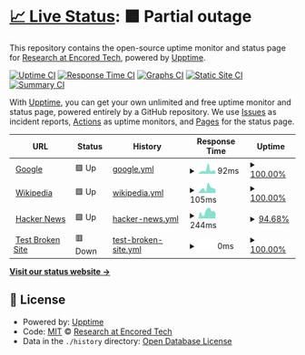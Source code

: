 # [📈 Live Status](https://EncoredTechR.github.io/upptime): <!--live status--> **🟧 Partial outage**

This repository contains the open-source uptime monitor and status page for [Research at Encored Tech](http://www.encoredtech.com/), powered by [Upptime](https://github.com/upptime/upptime).

[![Uptime CI](https://github.com/EncoredTechR/upptime/workflows/Uptime%20CI/badge.svg)](https://github.com/EncoredTechR/upptime/actions?query=workflow%3A%22Uptime+CI%22)
[![Response Time CI](https://github.com/EncoredTechR/upptime/workflows/Response%20Time%20CI/badge.svg)](https://github.com/EncoredTechR/upptime/actions?query=workflow%3A%22Response+Time+CI%22)
[![Graphs CI](https://github.com/EncoredTechR/upptime/workflows/Graphs%20CI/badge.svg)](https://github.com/EncoredTechR/upptime/actions?query=workflow%3A%22Graphs+CI%22)
[![Static Site CI](https://github.com/EncoredTechR/upptime/workflows/Static%20Site%20CI/badge.svg)](https://github.com/EncoredTechR/upptime/actions?query=workflow%3A%22Static+Site+CI%22)
[![Summary CI](https://github.com/EncoredTechR/upptime/workflows/Summary%20CI/badge.svg)](https://github.com/EncoredTechR/upptime/actions?query=workflow%3A%22Summary+CI%22)

With [Upptime](https://upptime.js.org), you can get your own unlimited and free uptime monitor and status page, powered entirely by a GitHub repository. We use [Issues](https://github.com/EncoredTechR/upptime/issues) as incident reports, [Actions](https://github.com/EncoredTechR/upptime/actions) as uptime monitors, and [Pages](https://EncoredTechR.github.io/upptime) for the status page.

<!--start: status pages-->
<!-- This summary is generated by Upptime (https://github.com/upptime/upptime) -->
<!-- Do not edit this manually, your changes will be overwritten -->
<!-- prettier-ignore -->
| URL | Status | History | Response Time | Uptime |
| --- | ------ | ------- | ------------- | ------ |
| <img alt="" src="https://favicons.githubusercontent.com/www.google.com" height="13"> [Google](https://www.google.com) | 🟩 Up | [google.yml](https://github.com/EncoredTechR/upptime/commits/HEAD/history/google.yml) | <details><summary><img alt="Response time graph" src="./graphs/google/response-time-week.png" height="20"> 92ms</summary><br><a href="https://EncoredTechR.github.io/upptime/history/google"><img alt="Response time 84" src="https://img.shields.io/endpoint?url=https%3A%2F%2Fraw.githubusercontent.com%2FEncoredTechR%2Fupptime%2FHEAD%2Fapi%2Fgoogle%2Fresponse-time.json"></a><br><a href="https://EncoredTechR.github.io/upptime/history/google"><img alt="24-hour response time 77" src="https://img.shields.io/endpoint?url=https%3A%2F%2Fraw.githubusercontent.com%2FEncoredTechR%2Fupptime%2FHEAD%2Fapi%2Fgoogle%2Fresponse-time-day.json"></a><br><a href="https://EncoredTechR.github.io/upptime/history/google"><img alt="7-day response time 92" src="https://img.shields.io/endpoint?url=https%3A%2F%2Fraw.githubusercontent.com%2FEncoredTechR%2Fupptime%2FHEAD%2Fapi%2Fgoogle%2Fresponse-time-week.json"></a><br><a href="https://EncoredTechR.github.io/upptime/history/google"><img alt="30-day response time 99" src="https://img.shields.io/endpoint?url=https%3A%2F%2Fraw.githubusercontent.com%2FEncoredTechR%2Fupptime%2FHEAD%2Fapi%2Fgoogle%2Fresponse-time-month.json"></a><br><a href="https://EncoredTechR.github.io/upptime/history/google"><img alt="1-year response time 84" src="https://img.shields.io/endpoint?url=https%3A%2F%2Fraw.githubusercontent.com%2FEncoredTechR%2Fupptime%2FHEAD%2Fapi%2Fgoogle%2Fresponse-time-year.json"></a></details> | <details><summary><a href="https://EncoredTechR.github.io/upptime/history/google">100.00%</a></summary><a href="https://EncoredTechR.github.io/upptime/history/google"><img alt="All-time uptime 100.00%" src="https://img.shields.io/endpoint?url=https%3A%2F%2Fraw.githubusercontent.com%2FEncoredTechR%2Fupptime%2FHEAD%2Fapi%2Fgoogle%2Fuptime.json"></a><br><a href="https://EncoredTechR.github.io/upptime/history/google"><img alt="24-hour uptime 100.00%" src="https://img.shields.io/endpoint?url=https%3A%2F%2Fraw.githubusercontent.com%2FEncoredTechR%2Fupptime%2FHEAD%2Fapi%2Fgoogle%2Fuptime-day.json"></a><br><a href="https://EncoredTechR.github.io/upptime/history/google"><img alt="7-day uptime 100.00%" src="https://img.shields.io/endpoint?url=https%3A%2F%2Fraw.githubusercontent.com%2FEncoredTechR%2Fupptime%2FHEAD%2Fapi%2Fgoogle%2Fuptime-week.json"></a><br><a href="https://EncoredTechR.github.io/upptime/history/google"><img alt="30-day uptime 100.00%" src="https://img.shields.io/endpoint?url=https%3A%2F%2Fraw.githubusercontent.com%2FEncoredTechR%2Fupptime%2FHEAD%2Fapi%2Fgoogle%2Fuptime-month.json"></a><br><a href="https://EncoredTechR.github.io/upptime/history/google"><img alt="1-year uptime 100.00%" src="https://img.shields.io/endpoint?url=https%3A%2F%2Fraw.githubusercontent.com%2FEncoredTechR%2Fupptime%2FHEAD%2Fapi%2Fgoogle%2Fuptime-year.json"></a></details>
| <img alt="" src="https://favicons.githubusercontent.com/en.wikipedia.org" height="13"> [Wikipedia](https://en.wikipedia.org) | 🟩 Up | [wikipedia.yml](https://github.com/EncoredTechR/upptime/commits/HEAD/history/wikipedia.yml) | <details><summary><img alt="Response time graph" src="./graphs/wikipedia/response-time-week.png" height="20"> 105ms</summary><br><a href="https://EncoredTechR.github.io/upptime/history/wikipedia"><img alt="Response time 222" src="https://img.shields.io/endpoint?url=https%3A%2F%2Fraw.githubusercontent.com%2FEncoredTechR%2Fupptime%2FHEAD%2Fapi%2Fwikipedia%2Fresponse-time.json"></a><br><a href="https://EncoredTechR.github.io/upptime/history/wikipedia"><img alt="24-hour response time 302" src="https://img.shields.io/endpoint?url=https%3A%2F%2Fraw.githubusercontent.com%2FEncoredTechR%2Fupptime%2FHEAD%2Fapi%2Fwikipedia%2Fresponse-time-day.json"></a><br><a href="https://EncoredTechR.github.io/upptime/history/wikipedia"><img alt="7-day response time 105" src="https://img.shields.io/endpoint?url=https%3A%2F%2Fraw.githubusercontent.com%2FEncoredTechR%2Fupptime%2FHEAD%2Fapi%2Fwikipedia%2Fresponse-time-week.json"></a><br><a href="https://EncoredTechR.github.io/upptime/history/wikipedia"><img alt="30-day response time 212" src="https://img.shields.io/endpoint?url=https%3A%2F%2Fraw.githubusercontent.com%2FEncoredTechR%2Fupptime%2FHEAD%2Fapi%2Fwikipedia%2Fresponse-time-month.json"></a><br><a href="https://EncoredTechR.github.io/upptime/history/wikipedia"><img alt="1-year response time 222" src="https://img.shields.io/endpoint?url=https%3A%2F%2Fraw.githubusercontent.com%2FEncoredTechR%2Fupptime%2FHEAD%2Fapi%2Fwikipedia%2Fresponse-time-year.json"></a></details> | <details><summary><a href="https://EncoredTechR.github.io/upptime/history/wikipedia">100.00%</a></summary><a href="https://EncoredTechR.github.io/upptime/history/wikipedia"><img alt="All-time uptime 100.00%" src="https://img.shields.io/endpoint?url=https%3A%2F%2Fraw.githubusercontent.com%2FEncoredTechR%2Fupptime%2FHEAD%2Fapi%2Fwikipedia%2Fuptime.json"></a><br><a href="https://EncoredTechR.github.io/upptime/history/wikipedia"><img alt="24-hour uptime 100.00%" src="https://img.shields.io/endpoint?url=https%3A%2F%2Fraw.githubusercontent.com%2FEncoredTechR%2Fupptime%2FHEAD%2Fapi%2Fwikipedia%2Fuptime-day.json"></a><br><a href="https://EncoredTechR.github.io/upptime/history/wikipedia"><img alt="7-day uptime 100.00%" src="https://img.shields.io/endpoint?url=https%3A%2F%2Fraw.githubusercontent.com%2FEncoredTechR%2Fupptime%2FHEAD%2Fapi%2Fwikipedia%2Fuptime-week.json"></a><br><a href="https://EncoredTechR.github.io/upptime/history/wikipedia"><img alt="30-day uptime 100.00%" src="https://img.shields.io/endpoint?url=https%3A%2F%2Fraw.githubusercontent.com%2FEncoredTechR%2Fupptime%2FHEAD%2Fapi%2Fwikipedia%2Fuptime-month.json"></a><br><a href="https://EncoredTechR.github.io/upptime/history/wikipedia"><img alt="1-year uptime 100.00%" src="https://img.shields.io/endpoint?url=https%3A%2F%2Fraw.githubusercontent.com%2FEncoredTechR%2Fupptime%2FHEAD%2Fapi%2Fwikipedia%2Fuptime-year.json"></a></details>
| <img alt="" src="https://favicons.githubusercontent.com/news.ycombinator.com" height="13"> [Hacker News](https://news.ycombinator.com) | 🟩 Up | [hacker-news.yml](https://github.com/EncoredTechR/upptime/commits/HEAD/history/hacker-news.yml) | <details><summary><img alt="Response time graph" src="./graphs/hacker-news/response-time-week.png" height="20"> 244ms</summary><br><a href="https://EncoredTechR.github.io/upptime/history/hacker-news"><img alt="Response time 270" src="https://img.shields.io/endpoint?url=https%3A%2F%2Fraw.githubusercontent.com%2FEncoredTechR%2Fupptime%2FHEAD%2Fapi%2Fhacker-news%2Fresponse-time.json"></a><br><a href="https://EncoredTechR.github.io/upptime/history/hacker-news"><img alt="24-hour response time 453" src="https://img.shields.io/endpoint?url=https%3A%2F%2Fraw.githubusercontent.com%2FEncoredTechR%2Fupptime%2FHEAD%2Fapi%2Fhacker-news%2Fresponse-time-day.json"></a><br><a href="https://EncoredTechR.github.io/upptime/history/hacker-news"><img alt="7-day response time 244" src="https://img.shields.io/endpoint?url=https%3A%2F%2Fraw.githubusercontent.com%2FEncoredTechR%2Fupptime%2FHEAD%2Fapi%2Fhacker-news%2Fresponse-time-week.json"></a><br><a href="https://EncoredTechR.github.io/upptime/history/hacker-news"><img alt="30-day response time 254" src="https://img.shields.io/endpoint?url=https%3A%2F%2Fraw.githubusercontent.com%2FEncoredTechR%2Fupptime%2FHEAD%2Fapi%2Fhacker-news%2Fresponse-time-month.json"></a><br><a href="https://EncoredTechR.github.io/upptime/history/hacker-news"><img alt="1-year response time 270" src="https://img.shields.io/endpoint?url=https%3A%2F%2Fraw.githubusercontent.com%2FEncoredTechR%2Fupptime%2FHEAD%2Fapi%2Fhacker-news%2Fresponse-time-year.json"></a></details> | <details><summary><a href="https://EncoredTechR.github.io/upptime/history/hacker-news">94.68%</a></summary><a href="https://EncoredTechR.github.io/upptime/history/hacker-news"><img alt="All-time uptime 99.95%" src="https://img.shields.io/endpoint?url=https%3A%2F%2Fraw.githubusercontent.com%2FEncoredTechR%2Fupptime%2FHEAD%2Fapi%2Fhacker-news%2Fuptime.json"></a><br><a href="https://EncoredTechR.github.io/upptime/history/hacker-news"><img alt="24-hour uptime 100.00%" src="https://img.shields.io/endpoint?url=https%3A%2F%2Fraw.githubusercontent.com%2FEncoredTechR%2Fupptime%2FHEAD%2Fapi%2Fhacker-news%2Fuptime-day.json"></a><br><a href="https://EncoredTechR.github.io/upptime/history/hacker-news"><img alt="7-day uptime 94.68%" src="https://img.shields.io/endpoint?url=https%3A%2F%2Fraw.githubusercontent.com%2FEncoredTechR%2Fupptime%2FHEAD%2Fapi%2Fhacker-news%2Fuptime-week.json"></a><br><a href="https://EncoredTechR.github.io/upptime/history/hacker-news"><img alt="30-day uptime 98.78%" src="https://img.shields.io/endpoint?url=https%3A%2F%2Fraw.githubusercontent.com%2FEncoredTechR%2Fupptime%2FHEAD%2Fapi%2Fhacker-news%2Fuptime-month.json"></a><br><a href="https://EncoredTechR.github.io/upptime/history/hacker-news"><img alt="1-year uptime 99.90%" src="https://img.shields.io/endpoint?url=https%3A%2F%2Fraw.githubusercontent.com%2FEncoredTechR%2Fupptime%2FHEAD%2Fapi%2Fhacker-news%2Fuptime-year.json"></a></details>
| <img alt="" src="https://favicons.githubusercontent.com/thissitedoesnotexist.koj.co" height="13"> [Test Broken Site](https://thissitedoesnotexist.koj.co) | 🟥 Down | [test-broken-site.yml](https://github.com/EncoredTechR/upptime/commits/HEAD/history/test-broken-site.yml) | <details><summary><img alt="Response time graph" src="./graphs/test-broken-site/response-time-week.png" height="20"> 0ms</summary><br><a href="https://EncoredTechR.github.io/upptime/history/test-broken-site"><img alt="Response time 0" src="https://img.shields.io/endpoint?url=https%3A%2F%2Fraw.githubusercontent.com%2FEncoredTechR%2Fupptime%2FHEAD%2Fapi%2Ftest-broken-site%2Fresponse-time.json"></a><br><a href="https://EncoredTechR.github.io/upptime/history/test-broken-site"><img alt="24-hour response time 0" src="https://img.shields.io/endpoint?url=https%3A%2F%2Fraw.githubusercontent.com%2FEncoredTechR%2Fupptime%2FHEAD%2Fapi%2Ftest-broken-site%2Fresponse-time-day.json"></a><br><a href="https://EncoredTechR.github.io/upptime/history/test-broken-site"><img alt="7-day response time 0" src="https://img.shields.io/endpoint?url=https%3A%2F%2Fraw.githubusercontent.com%2FEncoredTechR%2Fupptime%2FHEAD%2Fapi%2Ftest-broken-site%2Fresponse-time-week.json"></a><br><a href="https://EncoredTechR.github.io/upptime/history/test-broken-site"><img alt="30-day response time 0" src="https://img.shields.io/endpoint?url=https%3A%2F%2Fraw.githubusercontent.com%2FEncoredTechR%2Fupptime%2FHEAD%2Fapi%2Ftest-broken-site%2Fresponse-time-month.json"></a><br><a href="https://EncoredTechR.github.io/upptime/history/test-broken-site"><img alt="1-year response time 0" src="https://img.shields.io/endpoint?url=https%3A%2F%2Fraw.githubusercontent.com%2FEncoredTechR%2Fupptime%2FHEAD%2Fapi%2Ftest-broken-site%2Fresponse-time-year.json"></a></details> | <details><summary><a href="https://EncoredTechR.github.io/upptime/history/test-broken-site">100.00%</a></summary><a href="https://EncoredTechR.github.io/upptime/history/test-broken-site"><img alt="All-time uptime 100.00%" src="https://img.shields.io/endpoint?url=https%3A%2F%2Fraw.githubusercontent.com%2FEncoredTechR%2Fupptime%2FHEAD%2Fapi%2Ftest-broken-site%2Fuptime.json"></a><br><a href="https://EncoredTechR.github.io/upptime/history/test-broken-site"><img alt="24-hour uptime 100.00%" src="https://img.shields.io/endpoint?url=https%3A%2F%2Fraw.githubusercontent.com%2FEncoredTechR%2Fupptime%2FHEAD%2Fapi%2Ftest-broken-site%2Fuptime-day.json"></a><br><a href="https://EncoredTechR.github.io/upptime/history/test-broken-site"><img alt="7-day uptime 100.00%" src="https://img.shields.io/endpoint?url=https%3A%2F%2Fraw.githubusercontent.com%2FEncoredTechR%2Fupptime%2FHEAD%2Fapi%2Ftest-broken-site%2Fuptime-week.json"></a><br><a href="https://EncoredTechR.github.io/upptime/history/test-broken-site"><img alt="30-day uptime 100.00%" src="https://img.shields.io/endpoint?url=https%3A%2F%2Fraw.githubusercontent.com%2FEncoredTechR%2Fupptime%2FHEAD%2Fapi%2Ftest-broken-site%2Fuptime-month.json"></a><br><a href="https://EncoredTechR.github.io/upptime/history/test-broken-site"><img alt="1-year uptime 100.00%" src="https://img.shields.io/endpoint?url=https%3A%2F%2Fraw.githubusercontent.com%2FEncoredTechR%2Fupptime%2FHEAD%2Fapi%2Ftest-broken-site%2Fuptime-year.json"></a></details>

<!--end: status pages-->

[**Visit our status website →**](https://EncoredTechR.github.io/upptime)

## 📄 License

- Powered by: [Upptime](https://github.com/upptime/upptime)
- Code: [MIT](./LICENSE) © [Research at Encored Tech](http://www.encoredtech.com/)
- Data in the `./history` directory: [Open Database License](https://opendatacommons.org/licenses/odbl/1-0/)
